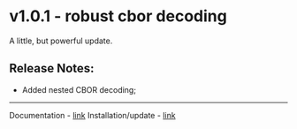 # v1.0.1 - robust cbor decoding
A little, but powerful update.

## Release Notes:
- Added nested CBOR decoding;
---

Documentation - [link](https://github.com/cardano-community/pg_cardano/blob/master/README.md)
Installation/update - [link](https://github.com/cardano-community/pg_cardano/blob/master/README.md#installing-pre-built-binaries)